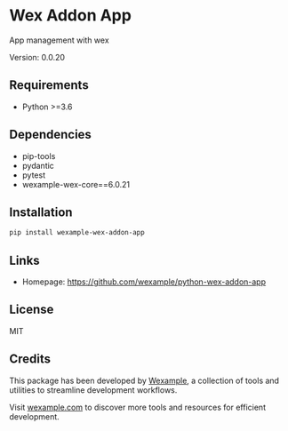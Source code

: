 # Wex Addon App

App management with wex

Version: 0.0.20

## Requirements

- Python >=3.6

## Dependencies

- pip-tools
- pydantic
- pytest
- wexample-wex-core==6.0.21

## Installation

```bash
pip install wexample-wex-addon-app
```

## Links

- Homepage: https://github.com/wexample/python-wex-addon-app

## License

MIT
## Credits

This package has been developed by [Wexample](https://wexample.com), a collection of tools and utilities to streamline development workflows.

Visit [wexample.com](https://wexample.com) to discover more tools and resources for efficient development.
